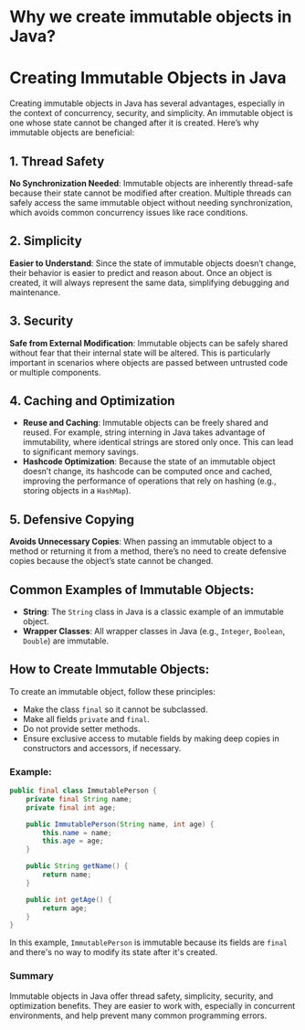 # Why we create immutable objects in Java?

# Creating Immutable Objects in Java

Creating immutable objects in Java has several advantages, especially in the context of concurrency, security, and simplicity. An immutable object is one whose state cannot be changed after it is created. Here’s why immutable objects are beneficial:

## 1. Thread Safety
**No Synchronization Needed**: Immutable objects are inherently thread-safe because their state cannot be modified after creation. Multiple threads can safely access the same immutable object without needing synchronization, which avoids common concurrency issues like race conditions.

## 2. Simplicity
**Easier to Understand**: Since the state of immutable objects doesn’t change, their behavior is easier to predict and reason about. Once an object is created, it will always represent the same data, simplifying debugging and maintenance.

## 3. Security
**Safe from External Modification**: Immutable objects can be safely shared without fear that their internal state will be altered. This is particularly important in scenarios where objects are passed between untrusted code or multiple components.

## 4. Caching and Optimization
- **Reuse and Caching**: Immutable objects can be freely shared and reused. For example, string interning in Java takes advantage of immutability, where identical strings are stored only once. This can lead to significant memory savings.
- **Hashcode Optimization**: Because the state of an immutable object doesn’t change, its hashcode can be computed once and cached, improving the performance of operations that rely on hashing (e.g., storing objects in a `HashMap`).

## 5. Defensive Copying
**Avoids Unnecessary Copies**: When passing an immutable object to a method or returning it from a method, there’s no need to create defensive copies because the object’s state cannot be changed.

## Common Examples of Immutable Objects:
- **String**: The `String` class in Java is a classic example of an immutable object.
- **Wrapper Classes**: All wrapper classes in Java (e.g., `Integer`, `Boolean`, `Double`) are immutable.

## How to Create Immutable Objects:
To create an immutable object, follow these principles:
- Make the class `final` so it cannot be subclassed.
- Make all fields `private` and `final`.
- Do not provide setter methods.
- Ensure exclusive access to mutable fields by making deep copies in constructors and accessors, if necessary.

### Example:
```java
public final class ImmutablePerson {
    private final String name;
    private final int age;

    public ImmutablePerson(String name, int age) {
        this.name = name;
        this.age = age;
    }

    public String getName() {
        return name;
    }

    public int getAge() {
        return age;
    }
}
```
In this example, `ImmutablePerson` is immutable because its fields are `final` and there's no way to modify its state after it's created.

### Summary
Immutable objects in Java offer thread safety, simplicity, security, and optimization benefits. They are easier to work with, especially in concurrent environments, and help prevent many common programming errors.
